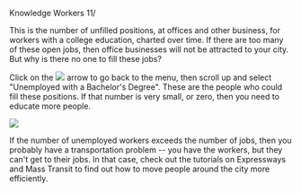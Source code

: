 Knowledge Workers 11/

This is the number of unfilled positions, at offices and other business, for workers with a college education, charted over time. If there are too many of these open jobs, then office businesses will not be attracted to your city. But why is there no one to fill these jobs?

Click on the ![](IconLeft) arrow to go back to the menu, then scroll up and select "Unemployed with a Bachelor's Degree". These are the people who could fill these positions. If that number is very small, or zero, then you need to educate more people.

![](docs/images/tutorial/economy/tutorial-economy-10-[4].png)

If the number of unemployed workers exceeds the number of jobs, then you probably have a transportation problem -- you have the workers, but they can't get to their jobs. In that case, check out the tutorials on Expressways and Mass Transit to find out how to move people around the city more efficiently.

